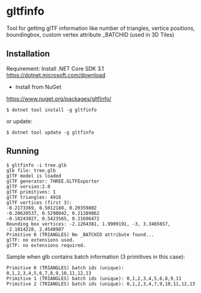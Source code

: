 # gltfinfo

Tool for getting glTF information like number of triangles, vertice positions, boundingbox, custom vertex attribute _BATCHID (used in 3D Tiles)

## Installation

Requirement: Install .NET Core SDK 3.1 https://dotnet.microsoft.com/download

- Install from NuGet

https://www.nuget.org/packages/gltfinfo/

```
$ dotnet tool install -g gltfinfo
```

or update:

```
$ dotnet tool update -g gltfinfo
```

## Running

```
$ gltfinfo -i tree.glb
glb file: tree.glb
glTF model is loaded
glTF generator: THREE.GLTFExporter
glTF version:2.0
glTF primitives: 1
glTF triangles: 4916
glTF vertices (first 3):
-0.2173369, 0.5012188, 0.20359802
-0.20620537, 0.5298042, 0.21289062
-0.18243027, 0.5423565, 0.21696472
Bounding box vertices: -2.1264381, 1.9909191, -3, 3.3465657, -2.1014228, 2.4548907
Primitive 0 (TRIANGLES) No _BATCHID attribute found...
glTF: no extensions used.
glTF: no extensions required.
```

Sample when glb contains batch information (3 primitives in this case):

```
Primitive 0 (TRIANGLES) batch ids (unique): 0,1,2,3,4,5,6,7,8,9,10,11,12,13
Primitive 1 (TRIANGLES) batch ids (unique): 0,1,2,3,4,5,6,8,9,11
Primitive 2 (TRIANGLES) batch ids (unique): 0,1,2,3,4,7,9,10,11,12,13
```
